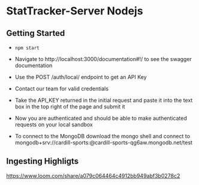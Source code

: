 # StatTracker-Server Nodejs

## Getting Started
- `npm start`
- Navigate to http://localhost:3000/documentation#!/ to see the swagger documentation
- Use the POST /auth/local/ endpoint to get an API Key
- Contact our team for valid credentials
- Take the API_KEY returned in the initial request and paste it into the text box in the top right of the page and submit it
- Now you are authenticated and should be able to make authenticated requests on your local sandbox

- To connect to the MongoDB download the mongo shell and connect to mongodb+srv://cardill-sports:<password>@cardill-sports-qg6aw.mongodb.net/test

## Ingesting Highligts
https://www.loom.com/share/a079c064464c4912bb949abf3b0278c2